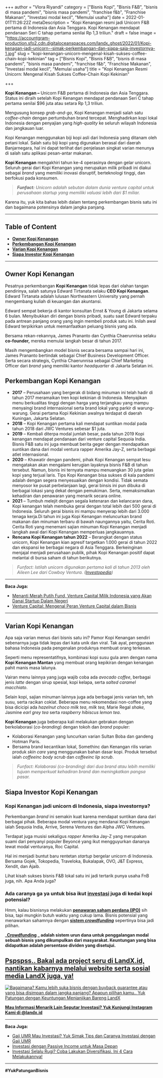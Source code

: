 +++
author = "Vlora Riyandi"
category = ["Bisnis Kopi", "Bisnis F&B", "bisnis di masa pandemi", "bisnis masa pandemi", "franchise f&b", "Franchise Makanan", "Investasi modal kecil", "Memulai usaha"]
date = 2022-01-01T11:26:22Z
metaDescription = "Kopi Kenangan resmi jadi Unicorn F&B pertama di Indonesia dan Asia Tenggara. Kopi Kenangan mendapat pendanaan Seri C tahap pertama senilai Rp 1,3 triliun."
draft = false
image = "https://accountgram-production.sfo2.cdn.digitaloceanspaces.com/landx_ghost/2022/01/Kopi-kenagan-jadi-unicorn--simak-perkembangan-dan-siapa-saja-investornya-1.jpg"
slug = "kopi-kenangan-unicorn-mengenal-kisah-sukses-coffee-chain-kopi-kekinian"
tag = ["Bisnis Kopi", "Bisnis F&B", "bisnis di masa pandemi", "bisnis masa pandemi", "franchise f&b", "Franchise Makanan", "Investasi modal kecil", "Memulai usaha"]
title = "Kopi Kenangan Resmi Unicorn: Mengenal Kisah Sukses Coffee-Chain Kopi Kekinian"

+++


**Kopi Kenangan –** Unicorn F&B pertama di Indonesia dan Asia Tenggara. Status ini diraih setelah Kopi Kenangan mendapat pendanaan Seri C tahap pertama senilai $96 juta atau setara Rp 1,3 triliun.

Mengusung konsep _grab-and-go_, Kopi Kenangan menjadi salah satu _coffee-chain_ dengan pertumbuhan brand tercepat. Menghadirkan kopi lokal Indonesia dengan penyajian yang _high-quality_ ke seluruh wilayah Indonesia dan jangkauan luar.

Kopi Kenangan menggunakan biji kopi asli dari Indonesia yang ditanam oleh petani lokal. Salah satu biji kopi yang digunakan berasal dari daerah Banjarnegara, hal ini dapat terlihat dari penjelasan singkat varian menunya di salah satu aplikasi pesan-antar makanan.

**Kopi  Kenangan** mengakhiri tahun ke-4 operasinya dengan gelar unicorn. Seluruh gerai dari Kopi Kenangan yang merupakan milik pribadi ini diakui sebagai _brand_ yang memiliki inovasi disruptif, berteknologi tinggi, dan berfokusi pada konsumen.

> _**Funfact:** Unicorn adalah sebutan dalam dunia venture capital untuk perusahaan startup yang memiliki valuasi lebih dari $1 miliar._

Karena itu, yuk kita bahas lebih dalam tentang perkembangan bisnis satu ini dan bagaimana potensinya dalam jangka panjang.

---

## Table of Content

* **[Owner Kopi Kenangan](https://landx.id/blog/kopi-kenangan-unicorn-mengenal-kisah-sukses-coffee-chain-kopi-kekinian/#owner-kopi-kenangan)**
* **[Perkembangan Kopi Kenangan](https://landx.id/blog/kopi-kenangan-unicorn-mengenal-kisah-sukses-coffee-chain-kopi-kekinian/#perkembangan-kopi-kenangan)**
* **[Varian Kopi Kenangan](https://landx.id/blog/kopi-kenangan-unicorn-mengenal-kisah-sukses-coffee-chain-kopi-kekinian/#varian-kopi-kenangan)**
* **[Siapa Investor Kopi Kenangan](https://landx.id/blog/kopi-kenangan-unicorn-mengenal-kisah-sukses-coffee-chain-kopi-kekinian/#siapa-investor-kopi-kenangan)**

---

## Owner Kopi Kenangan

Pesatnya perkembangan **Kopi Kenangan** tidak lepas dari olahan tangan pendirinya, salah satunya Edward Tirtanata selaku **CEO Kopi Kenangan**. Edward Tirtanata adalah lulusan Northeastern University yang pernah mengembang kuliah di keuangan dan akuntansi.

Edward sempat bekerja di kantor konsultan Ernst & Young di Jakarta selama 6 bulan. Menyibukkan diri dengan bisnis pribadi, suatu saat Edward terpaku pada antrean panjang orang yang ingin membeli produk satu ini. Inilah awal Edward terpikirkan untuk memanfaatkan peluang bisnis yang ada.

Bersama rekan-rekannya, James Prananto dan Cynthia Chaerunnisa selaku **co-founder,** mereka memulai langkah besar di tahun 2017.

Masih mengembangkan model bisnis secara bersama sampai hari ini, James Prananto bertindak sebagai Chief Business Development Officer. Serta secara strategis, Cynthia Chaerunnisa sebagai Chief Marketing Officer dari _brand_ yang memiliki kantor _headquarter_ di Jakarta Selatan ini.

## Perkembangan Kopi Kenangan

* **2017** – Perusahaan yang bergerak di bidang minuman ini telah hadir di tahun 2017 meramaikan tren kopi kekinian di Indonesia. Menyajikan menu berkualitas tinggi dengan harga yang terjangkau yang mampu menyaingi brand internasional serta brand lokal yang parkir di  warung-warung. Gerai pertama Kopi Kekinian awalnya terdapat di daerah Kuningan, Jakarta Selatan.
* **2018** – Kopi Kenangan pertama kali mendapat suntikan modal pada tahun 2018 dari JWC Ventures sebesar $1 juta.
* **2019** – Kembali diterpa modal jumlah besar, pada tahun 2019 Kopi kenangan mendapat pendanaan dari venture capital Sequoia India. Bisnis F&B satu ini juga membuat berita geger dengan mendapatkan suntikan dana dari modal ventura rapper Amerika Jay-Z, serta berbagai atlet internasional.
* **2020** – Khawatir dengan pandemi, pihak Kopi Kenangan sempat lesu mengatakan akan mengalami kerugian layaknya bisnis F&B di tahun tersebut. Namun, bisnis ini ternyata mampu menuangkan 30 juta gelas kopi yang terjual laris. Tips Kopi Kenangan bisa sukses di kala pandemi adalah dengan segera menyesuaikan dengan kondisi. Tidak semata menyosor ke pusat perbelanjaan lagi, gerai binsis ini pun dibuka di berbagai lokasi yang dekat dengan pemukiman. Serta, memaksimalkan kehadiran dan penawaran yang menarik secara online.
* **2021** – Tumbuh melejit dengan segala ketenaran dan kelancaran dana, Kopi kenangan telah membuka gerai dengan total lebih dari 500 gerai di Indonesia. Seluruh gerai bisnis ini mampu menyerap lebih dari 3.000 tenaga kerja.Di tahun ini juga Kopi Kenangan meluncurkan brand makanan dan minuman terbaru di bawah naungannya yaitu, Cerita Roti. Cerita Roti yang menemani sajian minuman Kopi Kenangan menjadi langkah awal dari Kopi Kenangan memperluas jangkauannya.
* **Rencana Kopi Kenangan tahun 2022** – Berangkat dengan status unicorn, Kopi Kenangan kian agresif targetkan 1.000 gerai di tahun 2022 dan ekspansi ke berbagai negara di Asia Tenggara. Berkeinginan menjajal menjadi perusahaan publik, pihak Kopi Kenangan positif dapat melantai di bursa saham di tahun berikutnya.

> _Funfact: Istilah unicorn digunakan pertama kali di tahun 2013 oleh Aileen Lee dari Cowboy Ventura. (_[_Investopedia_](https://www.investopedia.com/terms/u/unicorn.asp)_)_

---

**Baca Juga:**

* [Menanti Merah Putih Fund, Venture Capital Milik Indonesia yang Akan Danai Startup Dalam Negeri](https://landx.id/blog/memahami-seluk-beluk-merah-putih-fund/)
* [Venture Capital: Mengenal Peran Venture Capital dalam Bisnis](https://landx.id/blog/venture-capital-adalah/)

---

## Varian Kopi Kenangan

Apa saja varian menus dari bisnis satu ini? Pamor Kopi Kenangan sendiri sebenarnya juga tidak lepas dari kata unik dan viral. Tak ayal, penggunaan bahasa Indonesia pada pengenalan produknya membuat orang terkesan.

Seperti menu representatifnya, kombinasi kopi susu gula aren dengan nama **Kopi Kenangan Mantan** yang membuat orang kepikiran dengan kenangan pahit manis masa lalunya.

Vairan menu lainnya yang juga wajib coba ada _avocado coffee_, berbagai jenis _latte_ dengan sirup spesial, kopi kelapa, serta _salted caramel macchiato_.

Selain kopi, sajian minuman lainnya juga ada berbagai jenis varian teh, teh susu, serta racikan coklat. Beberapa menu rekomendasi non-coffee yang bisa dicicipi ada _hazelnut choco milk tea_, _milk tea,_ Marie Regal _shake,_  Jasmine _earl grey tea_ serta _raspberry hibiscus lemon tea_.

**Kopi Kenangan** juga beberapa kali melakukan gebrakan dengan berkolaborasi (_co-branding_) dengan tokoh dan _brand_ populer:

* Kolaborasi Kenangan yang luncurkan varian Sultan Boba dan gandeng Hotman Paris.
* Bersama brand kecantikan lokal, Somethinc dan Kenangan rilis varian produk _skin care_ yang menggunakan bahan dasar kopi. Produk tersebut ialah _coffeeinc body scrub_ dan _coffeeinc lip scrub_.

> _Funfact: Kolaborasi  (co-branding) dari dua brand atau lebih memiliki tujuan memperkuat kehadiran brand dan meningkatkan pangsa pasar._

## Siapa Investor Kopi Kenangan

### Kopi Kenangan jadi unicorn di Indonesia, siapa investornya?

Perkembangan _brand_ ini  semakin kuat karena mendapat suntikan dana dari berbagai pihak. Beberapa modal ventura yang mendanai Kopi Kenangan ialah Sequoia India, Arrive, Serena Ventures dan Alpha JWC Ventures.

Terdapat juga musisi sekaligus _rapper_ Amerika Jay-Z yang merupakan suami dari penyanyi populer Beyoncé yang ikut mengguyurkan dananya lewat modal venturanya, Roc Capital.

Hal ini menjadi buntut baru rentetan _startup_ bergelar unicorn di Indonesia. Bersama Gojek, Tokopedia, Traveloka, Bukalapak, OVO, J&T Express, Xendit, dan Ajaib.

Lihat kisah sukses bisnis F&B lokal satu ini jadi tertarik punya usaha FnB juga, nih. Apa Anda juga?

### Ada caranya ga ya untuk bisa ikut [investasi](https://landx.id/) juga di kedai kopi potensial?

Hmm, kalau bisnisnya melakukan [**penawaran saham perdana (IPO)**](https://landx.id/blog/ipo-dalam-saham-adalah/) sih bisa, tapi mungkin butuh waktu yang cukup lama. Bisnis potensial yang menawarkan sahamnya dengan **[sistem _crowdfunding_](https://landx.id/project/)** sepertinya bisa jadi pilihan.

**_[Crowdfunding](https://landx.id/) _ adalah sistem urun dana untuk penggalangan modal sebuah bisnis yang dikumpulkan dari masyarakat. Keuntungan yang bisa didapatkan adalah persentase dividen yang disetujui.**

## [Pspspss.. Bakal ada project seru di LandX.id, nantikan kabarnya melalui website serta sosial media LandX juga, ya!](https://landx.id/project/)

[![Bagaimana? Kamu lebih suka bisnis dengan buyback guarantee atau yang bisa disimpan dalam jangka panjang? Apapun pilihan kamu.. Yuk Patungan  dengan Keuntungan Menjanjikan Bareng LandX](https://accountgram-production.sfo2.cdn.digitaloceanspaces.com/landx_ghost/2021/10/Equity-Crowdfunding-di-Indonesia-1--3.png)](http://landx.id/project/)

**[Mau Informasi Menarik Lain Seputar Investasi? Yuk Kunjungi Instagram Kami di @landx.id](https://www.instagram.com/landx.id/?utm_medium=copy_link)**

---

**Baca Juga:**

* [Gaji UMR Mau Investasi? Yuk Simak Tips dan Caranya Investasi dengan Gaji UMR](https://landx.id/blog/cara-investasi-dengan-gaji-umr/)
* [Investasi dengan Passive Income untuk Masa Depan](https://landx.id/blog/investasi-dengan-passive-income-untuk-masa-depan/)
* [Investasi Selalu Rugi? Coba Lakukan Diversifikasi. Ini 4 Cara Melakukannya!](https://landx.id/blog/arti-penting-diversifikasi-dalam-investasi/)

---

**#YukPatunganBisnis**

